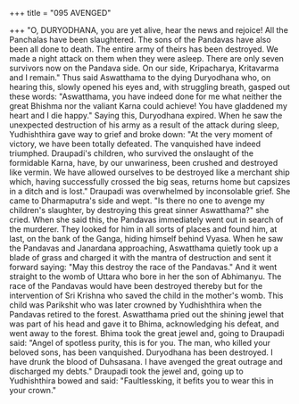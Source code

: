 +++
title = "095 AVENGED"

+++
"O, DURYODHANA, you are yet alive,
hear the news and rejoice! All the
Panchalas have been slaughtered. The
sons of the Pandavas have also been all
done to death. The entire army of theirs
has been destroyed. We made a night
attack on them when they were asleep.
There are only seven survivors now on the
Pandava side. On our side, Kripacharya,
Kritavarma and I remain."
Thus said Aswatthama to the dying
Duryodhana who, on hearing this, slowly
opened his eyes and, with struggling
breath, gasped out these words:
"Aswatthama, you have indeed done for
me what neither the great Bhishma nor the
valiant Karna could achieve! You have
gladdened my heart and I die happy."
Saying this, Duryodhana expired.
When he saw the unexpected destruction
of his army as a result of the attack during
sleep, Yudhishthira gave way to grief and
broke down:
"At the very moment of victory, we have
been totally defeated. The vanquished
have
indeed
triumphed.
Draupadi's
children, who survived the onslaught of
the formidable Karna, have, by our
unwariness, been crushed and destroyed
like vermin. We have allowed ourselves to
be destroyed like a merchant ship which,
having successfully crossed the big seas,
returns home but capsizes in a ditch and is
lost."
Draupadi
was
overwhelmed
by
inconsolable
grief.
She
came
to
Dharmaputra's side and wept. "Is there no
one to avenge my children's slaughter, by
destroying this great sinner Aswatthama?"
she cried.
When she said this, the Pandavas
immediately went out in search of the
murderer. They looked for him in all sorts
of places and found him, at last, on the
bank of the Ganga, hiding himself behind
Vyasa.
When he saw the Pandavas and Janardana
approaching, Aswatthama quietly took up
a blade of grass and charged it with the
mantra of destruction and sent it forward
saying: "May this destroy the race of the
Pandavas." And it went straight to the
womb of Uttara who bore in her the son of
Abhimanyu.
The race of the Pandavas would have been
destroyed thereby but for the intervention
of Sri Krishna who saved the child in the
mother's womb. This child was Parikshit
who was later crowned by Yudhishthira
when the Pandavas retired to the forest.
Aswatthama pried out the shining jewel
that was part of his head and gave it to
Bhima, acknowledging his defeat, and
went away to the forest. Bhima took the
great jewel and, going to Draupadi said:
"Angel of spotless purity, this is for you.
The man, who killed your beloved sons,
has been vanquished. Duryodhana has
been destroyed. I have drunk the blood of
Duhsasana. I have avenged the great
outrage and discharged my debts."
Draupadi took the jewel and, going up to
Yudhishthira bowed and said: "Faultlessking, it befits you to wear this in your
crown."